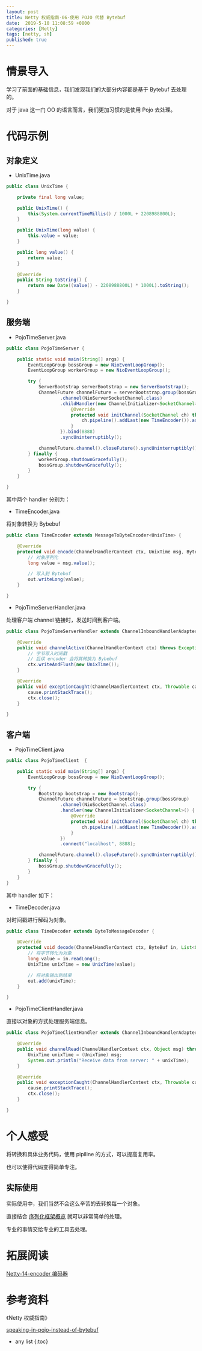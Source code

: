 ```yaml
---
layout: post
title: Netty 权威指南-06-使用 POJO 代替 Bytebuf
date:  2019-5-10 11:08:59 +0800
categories: [Netty]
tags: [netty, sh]
published: true
---
```


# 情景导入

学习了前面的基础信息，我们发现我们的大部分内容都是基于 Bytebuf 去处理的。

对于 java 这一门 OO 的语言而言，我们更加习惯的是使用 Pojo 去处理。

# 代码示例

## 对象定义

- UnixTime.java

```java
public class UnixTime {

    private final long value;

    public UnixTime() {
        this(System.currentTimeMillis() / 1000L + 2208988800L);
    }

    public UnixTime(long value) {
        this.value = value;
    }

    public long value() {
        return value;
    }

    @Override
    public String toString() {
        return new Date((value() - 2208988800L) * 1000L).toString();
    }

}
```

## 服务端

- PojoTimeServer.java

```java
public class PojoTimeServer {

    public static void main(String[] args) {
        EventLoopGroup bossGroup = new NioEventLoopGroup();
        EventLoopGroup workerGroup = new NioEventLoopGroup();

        try {
            ServerBootstrap serverBootstrap = new ServerBootstrap();
            ChannelFuture channelFuture = serverBootstrap.group(bossGroup, workerGroup)
                    .channel(NioServerSocketChannel.class)
                    .childHandler(new ChannelInitializer<SocketChannel>() {
                        @Override
                        protected void initChannel(SocketChannel ch) throws Exception {
                            ch.pipeline().addLast(new TimeEncoder()).addLast(new PojoTimeServerHandler());
                        }
                    }).bind(8888)
                    .syncUninterruptibly();

            channelFuture.channel().closeFuture().syncUninterruptibly();
        } finally {
            workerGroup.shutdownGracefully();
            bossGroup.shutdownGracefully();
        }
    }

}
```

其中两个 handler 分别为：

- TimeEncoder.java

将对象转换为 Bybebuf

```java
public class TimeEncoder extends MessageToByteEncoder<UnixTime> {

    @Override
    protected void encode(ChannelHandlerContext ctx, UnixTime msg, ByteBuf out) throws Exception {
        // 对象序列化
        long value = msg.value();

        // 写入到 Bytebuf
        out.writeLong(value);
    }

}
```

- PojoTimeServerHandler.java

处理客户端 channel 链接时，发送时间到客户端。

```java
public class PojoTimeServerHandler extends ChannelInboundHandlerAdapter {

    @Override
    public void channelActive(ChannelHandlerContext ctx) throws Exception {
        // 字节写入时间戳
        // 后续 encoder 会将其转换为 Bybebuf
        ctx.writeAndFlush(new UnixTime());
    }

    @Override
    public void exceptionCaught(ChannelHandlerContext ctx, Throwable cause) throws Exception {
        cause.printStackTrace();
        ctx.close();
    }

}
```

## 客户端

- PojoTimeClient.java

```java
public class PojoTimeClient  {

    public static void main(String[] args) {
        EventLoopGroup bossGroup = new NioEventLoopGroup();

        try {
            Bootstrap bootstrap = new Bootstrap();
            ChannelFuture channelFuture = bootstrap.group(bossGroup)
                    .channel(NioSocketChannel.class)
                    .handler(new ChannelInitializer<SocketChannel>() {
                        @Override
                        protected void initChannel(SocketChannel ch) throws Exception {
                            ch.pipeline().addLast(new TimeDecoder()).addLast(new PojoTimeClientHandler());
                        }
                    })
                    .connect("localhost", 8888);

            channelFuture.channel().closeFuture().syncUninterruptibly();
        } finally {
            bossGroup.shutdownGracefully();
        }
    }
}
```

其中 handler 如下：

- TimeDecoder.java

对时间戳进行解码为对象。

```java
public class TimeDecoder extends ByteToMessageDecoder {

    @Override
    protected void decode(ChannelHandlerContext ctx, ByteBuf in, List<Object> out) throws Exception {
        // 将字节转化为对象
        long value = in.readLong();
        UnixTime unixTime = new UnixTime(value);

        // 将对象输出到结果
        out.add(unixTime);
    }

}
```

- PojoTimeClientHandler.java

直接以对象的方式处理服务端信息。

```java
public class PojoTimeClientHandler extends ChannelInboundHandlerAdapter {

    @Override
    public void channelRead(ChannelHandlerContext ctx, Object msg) throws Exception {
        UnixTime unixTime = (UnixTime) msg;
        System.out.println("Receive data from server: " + unixTime);
    }

    @Override
    public void exceptionCaught(ChannelHandlerContext ctx, Throwable cause) throws Exception {
        cause.printStackTrace();
        ctx.close();
    }

}
```

# 个人感受

将转换和具体业务代码，使用 pipiline 的方式，可以提高复用率。

也可以使得代码变得简单专注。

## 实际使用

实际使用中，我们当然不会这么辛苦的去转换每一个对象。

直接结合 [序列化框架概览](https://houbb.github.io/2018/07/20/json-00-overview) 就可以非常简单的处理。

专业的事情交给专业的工具去处理。

# 拓展阅读

[Netty-14-encoder 编码器](https://houbb.github.io/2017/11/16/netty-14-codec-03-encoder-03)

# 参考资料

《Netty 权威指南》

[speaking-in-pojo-instead-of-bytebuf](https://netty.io/wiki/user-guide-for-4.x.html#speaking-in-pojo-instead-of-bytebuf)


* any list
{:toc}